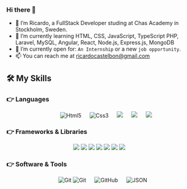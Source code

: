 ### Hi there 👋

- 👋 I’m Ricardo, a FullStack Developer studing at Chas Academy in Stockholm, Sweden.
- 🌱 I’m currently learning HTML, CSS, JavaScript, TypeScript PHP, Laravel, MySQL, Angular, React, Node.js, Express.js, MongoDB
- :thinking: I’m currently open for: `An Internship` or a new `job opportunity`.
- 📫 You can reach me at ricardocastelbon@gmail.com

  
## 🛠️ My Skills

### 👉 Languages

<p align="center"> 
  &emsp; 
   <img alt="Html5" src="https://img.shields.io/badge/Html-1c1c1c?&style=flat-square&logo=Html5">
  &emsp;
   <img alt="Css3" src="https://img.shields.io/badge/Css-1c1c1c?&style=flat-square&logo=Css3">
  &emsp;
  <img src="https://img.shields.io/badge/JavaScript-1c1c1c?&style=flat-square&logo=JavaScript" />
  &emsp;
    <img src="https://img.shields.io/badge/TypeScript-1c1c1c?&style=flat-square&logo=TypeScript" />
  &emsp;
   <img src="https://img.shields.io/badge/PHP-1c1c1c?&style=flat-square&logo=PHP" />
</p>

### 👉 Frameworks & Libraries
<p align="center"> 
 <img src="https://img.shields.io/badge/React-1c1c1c?&style=flat-square&logo=React" />
 <img src="https://img.shields.io/badge/Angular-1c1c1c?&style=flat-square&logo=Angular" />
 <img src="https://img.shields.io/badge/Laravel-1c1c1c?&style=flat-square&logo=Laravel" />
 <img src="https://img.shields.io/badge/Express-1c1c1c?&style=flat-square&logo=Express" />
 <img src="https://img.shields.io/badge/Tailwindcss-1c1c1c?&style=flat-square&logo=Tailwindcss" />
 <img src="https://img.shields.io/badge/Bootstrap-1c1c1c?&style=flat-square&logo=Bootstrap" />
 <img src="https://img.shields.io/badge/Sass-1c1c1c?&style=flat-square&logo=sass" />
   &emsp;
</p>

 ### 👉 Software & Tools
 
<p align="center">
  &emsp;
   <img alt="Git" src="https://img.shields.io/badge/Git%20-%23F05033.svg?style=plastic&logo=git&logoColor=white">
   <img alt="Git" src="https://img.shields.io/badge/React%20-%23F05033.svg?style=plastic&logo=react&logoColor=white">
  &emsp;
   <img alt="GitHub" src="https://img.shields.io/badge/github-%23181717.svg?style=plastic&logo=github&logoColor=white">
  &emsp;
    <img alt="JSON" img src="https://img.shields.io/badge/json-%23000000.svg?style=plastic&logo=json&logoColor=white">
  &emsp;
</p>
